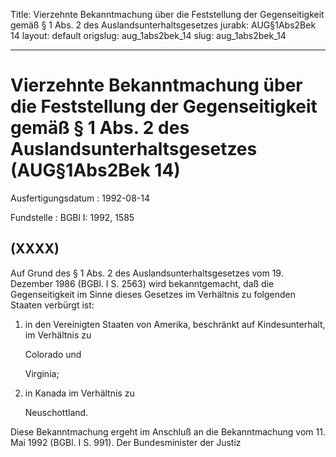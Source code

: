 Title: Vierzehnte Bekanntmachung über die Feststellung der Gegenseitigkeit gemäß §
  1 Abs. 2 des Auslandsunterhaltsgesetzes
jurabk: AUG§1Abs2Bek 14
layout: default
origslug: aug_1abs2bek_14
slug: aug_1abs2bek_14

---

# Vierzehnte Bekanntmachung über die Feststellung der Gegenseitigkeit gemäß § 1 Abs. 2 des Auslandsunterhaltsgesetzes (AUG§1Abs2Bek 14)

Ausfertigungsdatum
:   1992-08-14

Fundstelle
:   BGBl I: 1992, 1585



## (XXXX)

Auf Grund des § 1 Abs. 2 des Auslandsunterhaltsgesetzes vom 19.
Dezember 1986 (BGBl. I S. 2563) wird bekanntgemacht, daß die
Gegenseitigkeit im Sinne dieses Gesetzes im Verhältnis zu folgenden
Staaten verbürgt ist:

1.  in den Vereinigten Staaten von Amerika, beschränkt auf
    Kindesunterhalt, im Verhältnis zu

    Colorado und

    Virginia;


2.  in Kanada im Verhältnis zu

    Neuschottland.



Diese Bekanntmachung ergeht im Anschluß an die Bekanntmachung vom 11.
Mai 1992 (BGBl. I S. 991).
Der Bundesminister der Justiz

